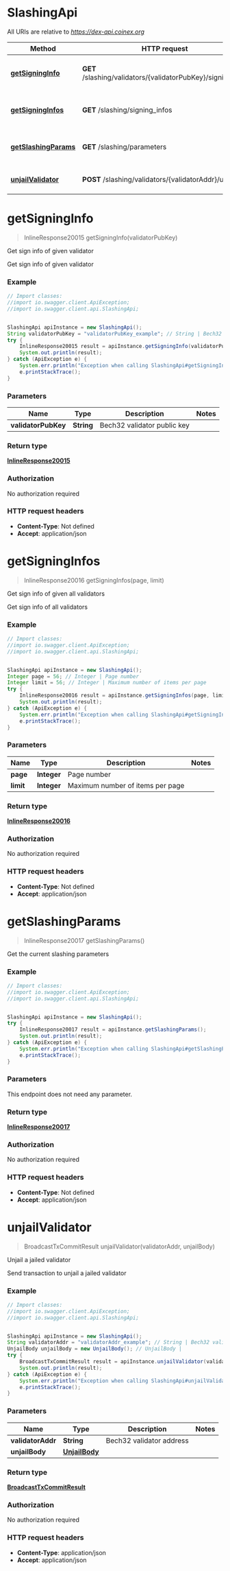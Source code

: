 # SlashingApi

All URIs are relative to *https://dex-api.coinex.org*

Method | HTTP request | Description
------------- | ------------- | -------------
[**getSigningInfo**](SlashingApi.md#getSigningInfo) | **GET** /slashing/validators/{validatorPubKey}/signing_info | Get sign info of given validator
[**getSigningInfos**](SlashingApi.md#getSigningInfos) | **GET** /slashing/signing_infos | Get sign info of given all validators
[**getSlashingParams**](SlashingApi.md#getSlashingParams) | **GET** /slashing/parameters | Get the current slashing parameters
[**unjailValidator**](SlashingApi.md#unjailValidator) | **POST** /slashing/validators/{validatorAddr}/unjail | Unjail a jailed validator


<a name="getSigningInfo"></a>
# **getSigningInfo**
> InlineResponse20015 getSigningInfo(validatorPubKey)

Get sign info of given validator

Get sign info of given validator

### Example
```java
// Import classes:
//import io.swagger.client.ApiException;
//import io.swagger.client.api.SlashingApi;


SlashingApi apiInstance = new SlashingApi();
String validatorPubKey = "validatorPubKey_example"; // String | Bech32 validator public key
try {
    InlineResponse20015 result = apiInstance.getSigningInfo(validatorPubKey);
    System.out.println(result);
} catch (ApiException e) {
    System.err.println("Exception when calling SlashingApi#getSigningInfo");
    e.printStackTrace();
}
```

### Parameters

Name | Type | Description  | Notes
------------- | ------------- | ------------- | -------------
 **validatorPubKey** | **String**| Bech32 validator public key |

### Return type

[**InlineResponse20015**](InlineResponse20015.md)

### Authorization

No authorization required

### HTTP request headers

 - **Content-Type**: Not defined
 - **Accept**: application/json

<a name="getSigningInfos"></a>
# **getSigningInfos**
> InlineResponse20016 getSigningInfos(page, limit)

Get sign info of given all validators

Get sign info of all validators

### Example
```java
// Import classes:
//import io.swagger.client.ApiException;
//import io.swagger.client.api.SlashingApi;


SlashingApi apiInstance = new SlashingApi();
Integer page = 56; // Integer | Page number
Integer limit = 56; // Integer | Maximum number of items per page
try {
    InlineResponse20016 result = apiInstance.getSigningInfos(page, limit);
    System.out.println(result);
} catch (ApiException e) {
    System.err.println("Exception when calling SlashingApi#getSigningInfos");
    e.printStackTrace();
}
```

### Parameters

Name | Type | Description  | Notes
------------- | ------------- | ------------- | -------------
 **page** | **Integer**| Page number |
 **limit** | **Integer**| Maximum number of items per page |

### Return type

[**InlineResponse20016**](InlineResponse20016.md)

### Authorization

No authorization required

### HTTP request headers

 - **Content-Type**: Not defined
 - **Accept**: application/json

<a name="getSlashingParams"></a>
# **getSlashingParams**
> InlineResponse20017 getSlashingParams()

Get the current slashing parameters

### Example
```java
// Import classes:
//import io.swagger.client.ApiException;
//import io.swagger.client.api.SlashingApi;


SlashingApi apiInstance = new SlashingApi();
try {
    InlineResponse20017 result = apiInstance.getSlashingParams();
    System.out.println(result);
} catch (ApiException e) {
    System.err.println("Exception when calling SlashingApi#getSlashingParams");
    e.printStackTrace();
}
```

### Parameters
This endpoint does not need any parameter.

### Return type

[**InlineResponse20017**](InlineResponse20017.md)

### Authorization

No authorization required

### HTTP request headers

 - **Content-Type**: Not defined
 - **Accept**: application/json

<a name="unjailValidator"></a>
# **unjailValidator**
> BroadcastTxCommitResult unjailValidator(validatorAddr, unjailBody)

Unjail a jailed validator

Send transaction to unjail a jailed validator

### Example
```java
// Import classes:
//import io.swagger.client.ApiException;
//import io.swagger.client.api.SlashingApi;


SlashingApi apiInstance = new SlashingApi();
String validatorAddr = "validatorAddr_example"; // String | Bech32 validator address
UnjailBody unjailBody = new UnjailBody(); // UnjailBody | 
try {
    BroadcastTxCommitResult result = apiInstance.unjailValidator(validatorAddr, unjailBody);
    System.out.println(result);
} catch (ApiException e) {
    System.err.println("Exception when calling SlashingApi#unjailValidator");
    e.printStackTrace();
}
```

### Parameters

Name | Type | Description  | Notes
------------- | ------------- | ------------- | -------------
 **validatorAddr** | **String**| Bech32 validator address |
 **unjailBody** | [**UnjailBody**](UnjailBody.md)|  |

### Return type

[**BroadcastTxCommitResult**](BroadcastTxCommitResult.md)

### Authorization

No authorization required

### HTTP request headers

 - **Content-Type**: application/json
 - **Accept**: application/json

